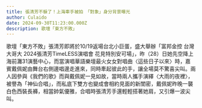 ```yaml
---
title: 張清芳不躲了！上海牽手被拍　「對象」身分背景曝光
author: Culaido
date: 2024-09-30T11:23:00.000Z
description: 歌壇「東方不敗」
---
```

歌壇「東方不敗」張清芳即將於10/19返場台北小巨蛋，盛大舉辦「富邦金控 台灣大哥大 2024張清芳TimeLESS演唱會 花見特別安可場」，昨（28）日她先空降上海前灘31演藝中心，而當演唱華語樂壇最火女女對唱曲〈這些日子以來〉時，嘉賓戴佩妮由舞台右側邊唱邊走進來，同時牽起彼此的手，讓全場莫不驚喜尖叫。兩人因參與《我們的歌》而與戴佩妮一見如故，當時兩人攜手演繹〈大雨的夜裡〉，被譽為「神仙合唱」，而私底下雙方也變成會相約見面的新閨密，戴佩妮昨晚一襲白色西裝長褲，相當帥氣優雅，合唱時張清芳手還輕輕搭著她肩，又引爆一波尖叫。

